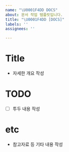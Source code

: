 ```yaml
---
name: "\U0001F4DD DOCS"
about: 문서 작업 템플릿입니다.
title: "\U0001F4DD [DOCS]"
labels: ''
assignees: ''

---
```


# Title

- 자세한 개요 작성

# TODO

- [ ] 투두 내용 작성

# etc

- 참고자료 등 기타 내용 작성
